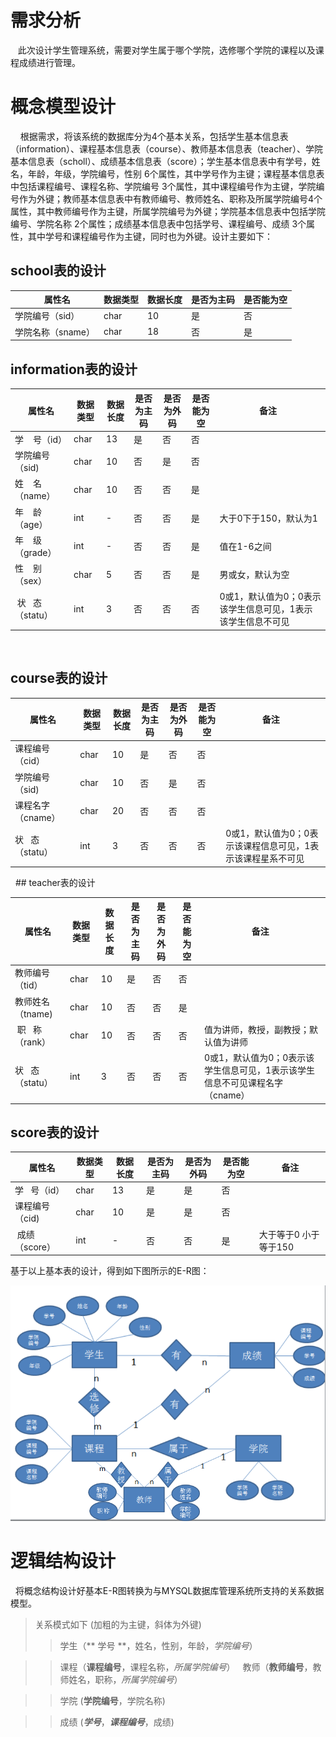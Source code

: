  # 需求分析 

   此次设计学生管理系统，需要对学生属于哪个学院，选修哪个学院的课程以及课程成绩进行管理。
   
 # 概念模型设计
 
     根据需求，将该系统的数据库分为4个基本关系，包括学生基本信息表（information）、课程基本信息表（course）、教师基本信息表（teacher）、学院基本信息表（scholl）、成绩基本信息表（score）；学生基本信息表中有学号，姓名，年龄，年级，学院编号，性别 6个属性，其中学号作为主键；课程基本信息表中包括课程编号、课程名称、学院编号 3个属性，其中课程编号作为主键，学院编号作为外键；教师基本信息表中有教师编号、教师姓名、职称及所属学院编号4个属性，其中教师编号作为主键，所属学院编号为外键；学院基本信息表中包括学院编号、学院名称 2个属性；成绩基本信息表中包括学号、课程编号、成绩 3个属性，其中学号和课程编号作为主键，同时也为外键。设计主要如下：
    
 ## school表的设计
 
   属性名 |数据类型 | 数据长度 |是否为主码 |是否能为空
   -------|-------|---------|---------|---------
   学院编号（sid）|char |10|是|否|
   学院名称（sname）|char |18|否|是|
 
  
## information表的设计
  属性名 | 数据类型 | 数据长度 | 是否为主码 | 是否为外码| 是否能为空|备注  
  ------|---------|---------|-----------|--------|-------- |------
  学    号（id）|char| 13 |是|否|否
  学院编号（sid) | char |10 |否|是|否
  姓    名（name）|char |10|否|否|是
  年    龄（age）|int|-|否|否|是|大于0下于150，默认为1
  年    级（grade）|int|-|否|否|是|值在1-6之间
  性    别（sex）|char|5|否|否|是|男或女，默认为空
  状    态（statu）|int|3|否|否|否|0或1，默认值为0；0表示该学生信息可见，1表示该学生信息不可见
  
  ## course表的设计
  
  属性名 | 数据类型 | 数据长度 | 是否为主码 | 是否为外码| 是否能为空|备注  
  ------|---------|---------|-----------|--------|--------|------- 
  课程编号（cid）|char| 10 |是|否|否
  学院编号（sid) | char |10 |否|是|否
  课程名字（cname）|char|20|否|否|否
  状   态（statu）|int|3|否|否|否|0或1，默认值为0；0表示该课程信息可见，1表示该课程星系不可见
  
   ## teacher表的设计
  
  属性名 | 数据类型 | 数据长度 | 是否为主码 | 是否为外码| 是否能为空|备注  
  ------|---------|---------|-----------|--------|--------|------- 
  教师编号（tid）|char| 10 |是|否|否
  教师姓名（tname) | char |10 |否|否|是
  职   称（rank）|char|10|否|否|否|值为讲师，教授，副教授；默认值为讲师
  状   态（statu）|int|3|否|否|否|0或1，默认值为0；0表示该学生信息可见，1表示该学生信息不可见课程名字（cname）|char|20|否|否|否
  
  ## score表的设计
  
  属性名 | 数据类型 | 数据长度 | 是否为主码 | 是否为外码| 是否能为空|备注
  ------|---------|---------|-----------|--------|--------|--------
  学   号（id）|char| 13|是|是|否
  课程编号（cid) | char |10 |是|是|否
  成绩（score）|int|-|否|否|是|大于等于0 小于等于150
 
  基于以上基本表的设计，得到如下图所示的E-R图：
   
 ![wating](./img/psb.png)
 
 # 逻辑结构设计
 
   将概念结构设计好基本E-R图转换为与MYSQL数据库管理系统所支持的关系数据模型。
 > 关系模式如下 (加粗的为主键，斜体为外键)
 >> 学生（** 学号 **，姓名，性别，年龄，_学院编号_）
   
 >> 课程（**课程编号**，课程名称，_所属学院编号_）
   
 >> 教师（**教师编号**，教师姓名，职称，_所属学院编号_）

 >> 学院 (**学院编号**，学院名称)
   
 >> 成绩 (_**学号**_，_**课程编号**_，成绩)
